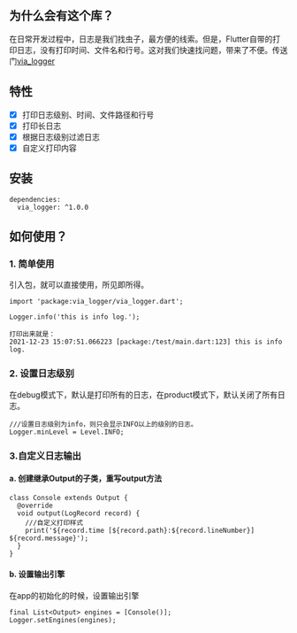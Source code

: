 ## 为什么会有这个库？
在日常开发过程中，日志是我们找虫子，最方便的线索。但是，Flutter自带的打印日志，没有打印时间、文件名和行号。这对我们快速找问题，带来了不便。传送门[via_logger](https://pub.dev/packages/via_logger)

## 特性

- [x] 打印日志级别、时间、文件路径和行号
- [x] 打印长日志
- [x] 根据日志级别过滤日志
- [x] 自定义打印内容

## 安装

```
dependencies:
  via_logger: ^1.0.0
```

## 如何使用？

### 1. 简单使用

引入包，就可以直接使用，所见即所得。

```
import 'package:via_logger/via_logger.dart';

Logger.info('this is info log.');

打印出来就是：
2021-12-23 15:07:51.066223 [package:/test/main.dart:123] this is info log.
```

### 2. 设置日志级别
在debug模式下，默认是打印所有的日志，在product模式下，默认关闭了所有日志。

```
///设置日志级别为info，则只会显示INFO以上的级别的日志。
Logger.minLevel = Level.INFO;
```

### 3.自定义日志输出
#### a. 创建继承Output的子类，重写output方法

```
class Console extends Output {
  @override
  void output(LogRecord record) {
    ///自定义打印样式
    print('${record.time [${record.path}:${record.lineNumber}] ${record.message}');
  }
}
```

#### b. 设置输出引擎
在app的初始化的时候，设置输出引擎

```
final List<Output> engines = [Console()];
Logger.setEngines(engines);
```


